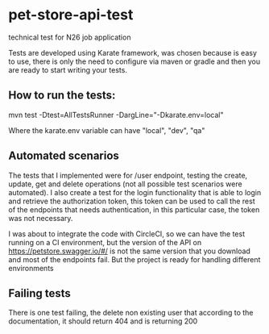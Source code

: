 # pet-store-api-test
technical test for N26 job application

Tests are developed using Karate framework, was chosen because is easy to use, there is only the need to configure via maven or gradle and then you are ready to start writing your tests.

## How to run the tests:

mvn test -Dtest=AllTestsRunner -DargLine="-Dkarate.env=local"

Where the karate.env variable can have "local", "dev", "qa"

## Automated scenarios
The tests that I implemented were for /user endpoint, testing the create, update, get and delete operations (not all possible test scenarios were automated).
I also create a test for the login functionality that is able to login and retrieve the authorization token, this token can be used to call the rest of the endpoints that needs authentication, in this particular case, the token was not necessary.

I was about to integrate the code with CircleCI, so we can have the test running on a CI environment, but the version of the API on https://petstore.swagger.io/#/ is not the same version that you download and most of the endpoints fail.
But the project is ready for handling different environments

## Failing tests
There is one test failing, the delete non existing user that according to the documentation, it should return 404 and is returning 200



